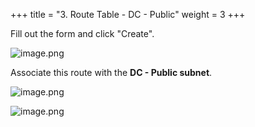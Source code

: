 +++
title = "3. Route Table - DC - Public"
weight = 3
+++


Fill out the form and click "Create".


![image.png](/images/004-iv-setup-vpc-dc-resources/16-364735-image.png)


Associate this route with the **DC - Public subnet**.


![image.png](/images/004-iv-setup-vpc-dc-resources/16-937745-image.png)


![image.png](/images/004-iv-setup-vpc-dc-resources/16-586542-image.png)


